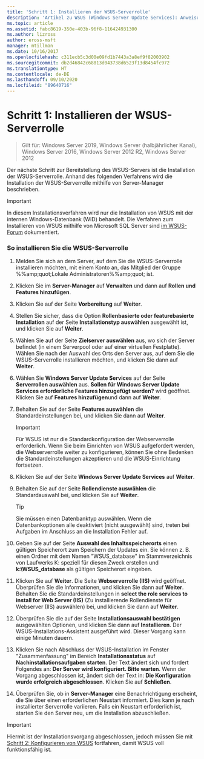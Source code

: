 ```yaml
---
title: 'Schritt 1: Installieren der WSUS-Serverrolle'
description: 'Artikel zu WSUS (Windows Server Update Services): Anweisungen zur Installation der Serverrolle mithilfe des Server-Managers'
ms.topic: article
ms.assetid: fabc8619-350e-403b-96f8-116424931300
ms.author: lizross
author: eross-msft
manager: mtillman
ms.date: 10/16/2017
ms.openlocfilehash: c311ecb5c3d00e09fd1b7443a3a8ef9f82003902
ms.sourcegitcommit: db2d46842c68813d043738d6523f13d8454fc972
ms.translationtype: HT
ms.contentlocale: de-DE
ms.lasthandoff: 09/10/2020
ms.locfileid: "89640716"
---
```

# <a name="step-1-install-the-wsus-server-role"></a>Schritt 1: Installieren der WSUS-Serverrolle

>Gilt für: Windows Server 2019, Windows Server (halbjährlicher Kanal), Windows Server 2016, Windows Server 2012 R2, Windows Server 2012

Der nächste Schritt zur Bereitstellung des WSUS-Servers ist die Installation der WSUS-Serverrolle. Anhand des folgenden Verfahrens wird die Installation der WSUS-Serverrolle mithilfe von Server-Manager beschrieben.

> [!IMPORTANT]
> In diesem Installationsverfahren wird nur die Installation von WSUS mit der internen Windows-Datenbank (WID) behandelt. Die Verfahren zum Installieren von WSUS mithilfe von Microsoft SQL Server sind [im WSUS-Forum](/answers/topics/windows-server-update-services.html) dokumentiert.

### <a name="to-install-the-wsus-server-role"></a>So installieren Sie die WSUS-Serverrolle

1.  Melden Sie sich an dem Server, auf dem Sie die WSUS-Serverrolle installieren möchten, mit einem Konto an, das Mitglied der Gruppe %%amp;quot;Lokale Administratoren%%amp;quot; ist.

2.  Klicken Sie im **Server-Manager** auf **Verwalten** und dann auf **Rollen und Features hinzufügen**.

3.  Klicken Sie auf der Seite **Vorbereitung** auf **Weiter**.

4.  Stellen Sie sicher, dass die Option **Rollenbasierte oder featurebasierte Installation** auf der Seite **Installationstyp auswählen** ausgewählt ist, und klicken Sie auf **Weiter**.

5.  Wählen Sie auf der Seite **Zielserver auswählen** aus, wo sich der Server befindet (in einem Serverpool oder auf einer virtuellen Festplatte). Wählen Sie nach der Auswahl des Orts den Server aus, auf dem Sie die WSUS-Serverrolle installieren möchten, und klicken Sie dann auf **Weiter**.

6.  Wählen Sie **Windows Server Update Services** auf der Seite **Serverrollen auswählen** aus.  **Sollen für Windows Server Update Services erforderliche Features hinzugefügt werden?** wird geöffnet. Klicken Sie auf **Features hinzufügen**und dann auf **Weiter**.

7.  Behalten Sie auf der Seite **Features auswählen** die Standardeinstellungen bei, und klicken Sie dann auf **Weiter**.

    > [!IMPORTANT]
    > Für WSUS ist nur die Standardkonfiguration der Webserverrolle erforderlich. Wenn Sie beim Einrichten von WSUS aufgefordert werden, die Webserverrolle weiter zu konfigurieren, können Sie ohne Bedenken die Standardeinstellungen akzeptieren und die WSUS-Einrichtung fortsetzen.

8.  Klicken Sie auf der Seite **Windows Server Update Services** auf **Weiter**.

9. Behalten Sie auf der Seite **Rollendienste auswählen** die Standardauswahl bei, und klicken Sie auf **Weiter**.

    > [!TIP]
    > Sie müssen einen Datenbanktyp auswählen. Wenn die Datenbankoptionen alle deaktiviert (nicht ausgewählt) sind, treten bei Aufgaben im Anschluss an die Installation Fehler auf.

10. Geben Sie auf der Seite **Auswahl des Inhaltsspeicherorts** einen gültigen Speicherort zum Speichern der Updates ein. Sie können z. B. einen Ordner mit dem Namen "WSUS_database" im Stammverzeichnis von Laufwerks K: speziell für diesen Zweck erstellen und **k:\WSUS_database** als gültigen Speicherort eingeben.

11. Klicken Sie auf **Weiter**. Die Seite **Webserverrolle (IIS)** wird geöffnet. Überprüfen Sie die Informationen, und klicken Sie dann auf **Weiter**. Behalten Sie die Standardeinstellungen in **select the role services to install for Web Server (IIS)** (Zu installierende Rollendienste für Webserver (IIS) auswählen) bei, und klicken Sie dann auf **Weiter**.

12. Überprüfen Sie die auf der Seite **Installationsauswahl bestätigen** ausgewählten Optionen, und klicken Sie dann auf **Installieren**. Der WSUS-Installations-Assistent ausgeführt wird. Dieser Vorgang kann einige Minuten dauern.

13. Klicken Sie nach Abschluss der WSUS-Installation im Fenster "Zusammenfassung" im Bereich **Installationsstatus** auf **Nachinstallationsaufgaben starten**. Der Text ändert sich und fordert Folgendes an: **Der Server wird konfiguriert. Bitte warten**. Wenn der Vorgang abgeschlossen ist, ändert sich der Text in: **Die Konfiguration wurde erfolgreich abgeschlossen**. Klicken Sie auf **Schließen**.

14. Überprüfen Sie, ob in **Server-Manager** eine Benachrichtigung erscheint, die Sie über einen erforderlichen Neustart informiert. Dies kann je nach installierter Serverrolle variieren. Falls ein Neustart erforderlich ist, starten Sie den Server neu, um die Installation abzuschließen.

> [!IMPORTANT]
> Hiermit ist der Installationsvorgang abgeschlossen, jedoch müssen Sie mit [Schritt 2: Konfigurieren von WSUS](2-configure-wsus.md) fortfahren, damit WSUS voll funktionsfähig ist.
